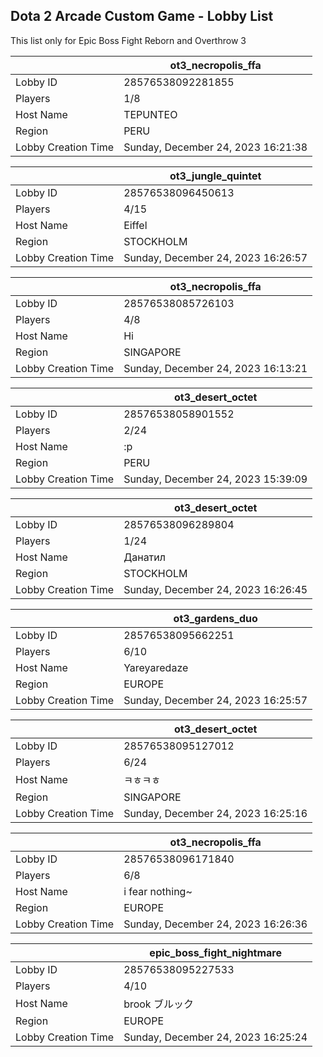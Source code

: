 ## Dota 2 Arcade Custom Game - Lobby List

This list only for Epic Boss Fight Reborn and Overthrow 3

|  | ot3_necropolis_ffa |
| ------ | ------ |
| Lobby ID | 28576538092281855 |
| Players | 1/8 |
| Host Name | TEPUNTEO |
| Region | PERU |
| Lobby Creation Time | Sunday, December 24, 2023 16:21:38 |


|  | ot3_jungle_quintet |
| ------ | ------ |
| Lobby ID | 28576538096450613 |
| Players | 4/15 |
| Host Name | Eiffel |
| Region | STOCKHOLM |
| Lobby Creation Time | Sunday, December 24, 2023 16:26:57 |


|  | ot3_necropolis_ffa |
| ------ | ------ |
| Lobby ID | 28576538085726103 |
| Players | 4/8 |
| Host Name | Hi |
| Region | SINGAPORE |
| Lobby Creation Time | Sunday, December 24, 2023 16:13:21 |


|  | ot3_desert_octet |
| ------ | ------ |
| Lobby ID | 28576538058901552 |
| Players | 2/24 |
| Host Name | :p |
| Region | PERU |
| Lobby Creation Time | Sunday, December 24, 2023 15:39:09 |


|  | ot3_desert_octet |
| ------ | ------ |
| Lobby ID | 28576538096289804 |
| Players | 1/24 |
| Host Name | Данатил |
| Region | STOCKHOLM |
| Lobby Creation Time | Sunday, December 24, 2023 16:26:45 |


|  | ot3_gardens_duo |
| ------ | ------ |
| Lobby ID | 28576538095662251 |
| Players | 6/10 |
| Host Name | Yareyaredaze |
| Region | EUROPE |
| Lobby Creation Time | Sunday, December 24, 2023 16:25:57 |


|  | ot3_desert_octet |
| ------ | ------ |
| Lobby ID | 28576538095127012 |
| Players | 6/24 |
| Host Name | ㅋㅎㅋㅎ |
| Region | SINGAPORE |
| Lobby Creation Time | Sunday, December 24, 2023 16:25:16 |


|  | ot3_necropolis_ffa |
| ------ | ------ |
| Lobby ID | 28576538096171840 |
| Players | 6/8 |
| Host Name | i fear nothing~ |
| Region | EUROPE |
| Lobby Creation Time | Sunday, December 24, 2023 16:26:36 |


|  | epic_boss_fight_nightmare |
| ------ | ------ |
| Lobby ID | 28576538095227533 |
| Players | 4/10 |
| Host Name | brook ブルック |
| Region | EUROPE |
| Lobby Creation Time | Sunday, December 24, 2023 16:25:24 |


